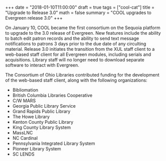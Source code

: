 +++
date = "2018-01-10T11:00:00"
draft = true
tags = ["cool-cat"]
title = "Upgrade to Release 3.0"
math = false
summary = "COOL upgrades to Evergreen release 3.0"
+++

On January 10, COOL became the first consortium on the Sequoia platform to upgrade to the 3.0 release of Evergreen. New features include the ability to batch edit patron records and the ability to send text message notifications to patrons 3 days prior to the due date of any circulting material. Release 3.0 initiates the transition from the XUL staff client to a web-based staff client for all Evergreen modules, including serials and acquisitions. Library staff will no longer need to download separate software to interact with Evergreen.

The Consortium of Ohio Libraries contributed funding for the development of the web-based staff client, along with the following organizations:

- Bibliomation
- British Columbia Libraries Cooperative
- C/W MARS
- Georgia Public Library Service
- Grand Rapids Public Library
- The Howe Library
- Kenton County Public Library
- King County Library System
- MassLNC
- NC Cardinal
- Pennsylvania Integrated Library System
- Pioneer Library System
- SC LENDS